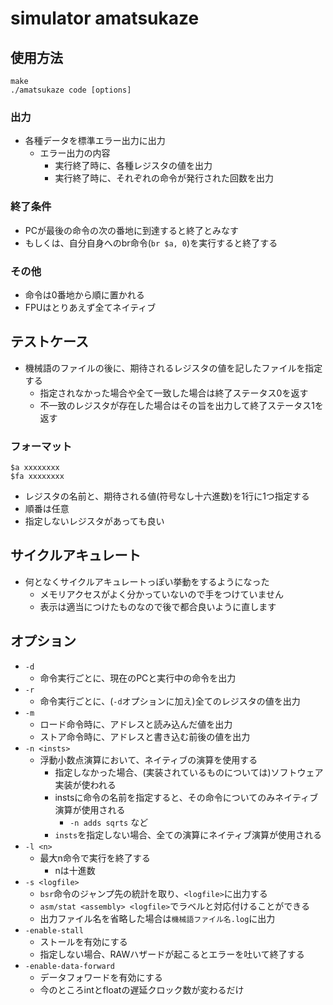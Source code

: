 # simulator amatsukaze

## 使用方法

```
make
./amatsukaze code [options]
```

### 出力
* 各種データを標準エラー出力に出力
  * エラー出力の内容
    * 実行終了時に、各種レジスタの値を出力
    * 実行終了時に、それぞれの命令が発行された回数を出力

### 終了条件
* PCが最後の命令の次の番地に到達すると終了とみなす
* もしくは、自分自身へのbr命令(`br $a, 0`)を実行すると終了する

### その他
* 命令は0番地から順に置かれる
* FPUはとりあえず全てネイティブ

## テストケース
* 機械語のファイルの後に、期待されるレジスタの値を記したファイルを指定する
  * 指定されなかった場合や全て一致した場合は終了ステータス0を返す
  * 不一致のレジスタが存在した場合はその旨を出力して終了ステータス1を返す

### フォーマット

```
$a xxxxxxxx
$fa xxxxxxxx
```

* レジスタの名前と、期待される値(符号なし十六進数)を1行に1つ指定する
* 順番は任意
* 指定しないレジスタがあっても良い

## サイクルアキュレート
* 何となくサイクルアキュレートっぽい挙動をするようになった
  * メモリアクセスがよく分かっていないので手をつけていません
  * 表示は適当につけたものなので後で都合良いように直します

## オプション
* `-d`
  * 命令実行ごとに、現在のPCと実行中の命令を出力
* `-r`
  * 命令実行ごとに、(`-d`オプションに加え)全てのレジスタの値を出力
* `-m`
  * ロード命令時に、アドレスと読み込んだ値を出力
  * ストア命令時に、アドレスと書き込む前後の値を出力
* `-n <insts>`
  * 浮動小数点演算において、ネイティブの演算を使用する
    * 指定しなかった場合、(実装されているものについては)ソフトウェア実装が使われる
    * instsに命令の名前を指定すると、その命令についてのみネイティブ演算が使用される
      * `-n adds sqrts` など
    * `insts`を指定しない場合、全ての演算にネイティブ演算が使用される
* `-l <n>`
  * 最大n命令で実行を終了する
    * nは十進数
* `-s <logfile>`
  * `bsr`命令のジャンプ先の統計を取り、`<logfile>`に出力する
  * `asm/stat <assembly> <logfile>`でラベルと対応付けることができる
  * 出力ファイル名を省略した場合は`機械語ファイル名.log`に出力
* `-enable-stall`
  * ストールを有効にする
  * 指定しない場合、RAWハザードが起こるとエラーを吐いて終了する
* `-enable-data-forward`
  * データフォワードを有効にする
  * 今のところintとfloatの遅延クロック数が変わるだけ
